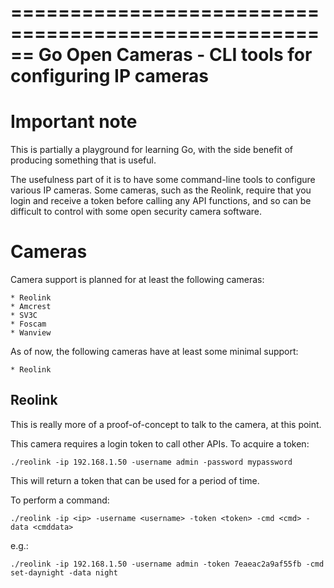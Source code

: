 ======================================================
Go Open Cameras - CLI tools for configuring IP cameras
======================================================

Important note
===============
This is partially a playground for learning Go, with the side benefit of
producing something that is useful.

The usefulness part of it is to have some command-line tools to configure
various IP cameras.  Some cameras, such as the Reolink, require that you
login and receive a token before calling any API functions, and so can be
difficult to control with some open security camera software.


Cameras
=======
Camera support is planned for at least the following cameras:

    * Reolink
    * Amcrest
    * SV3C
    * Foscam
    * Wanview

As of now, the following cameras have at least some minimal support:

    * Reolink



Reolink
-------
This is really more of a proof-of-concept to talk to the camera, at this point.

This camera requires a login token to call other APIs.  To acquire a token:


    ./reolink -ip 192.168.1.50 -username admin -password mypassword

This will return a token that can be used for a period of time.


To perform a command:

    ./reolink -ip <ip> -username <username> -token <token> -cmd <cmd> -data <cmddata>

e.g.:

    ./reolink -ip 192.168.1.50 -username admin -token 7eaeac2a9af55fb -cmd set-daynight -data night

